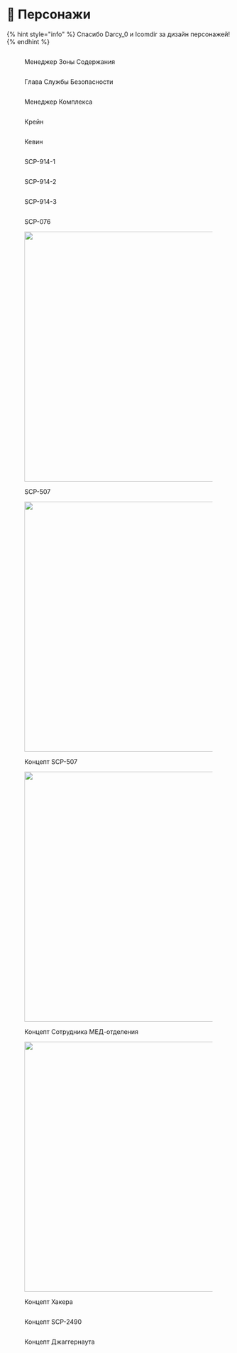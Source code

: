 # 👤 Персонажи

{% hint style="info" %}
Спасибо Darcy\_0 и Icomdir за дизайн персонажей!
{% endhint %}

<div>

<figure><img src="../.gitbook/assets/Zone Manager.png" alt=""><figcaption><p>Менеджер Зоны Содержания</p></figcaption></figure>

 

<figure><img src="../.gitbook/assets/Head of Security.png" alt=""><figcaption><p>Глава Службы Безопасности</p></figcaption></figure>

 

<figure><img src="../.gitbook/assets/Facility Manager.png" alt=""><figcaption><p>Менеджер Комплекса</p></figcaption></figure>

</div>

<div>

<figure><img src="../.gitbook/assets/Crane.png" alt=""><figcaption><p>Крейн</p></figcaption></figure>

 

<figure><img src="../.gitbook/assets/Kevin.png" alt=""><figcaption><p>Кевин</p></figcaption></figure>

</div>

<div>

<figure><img src="../.gitbook/assets/SCP-914-1.png" alt=""><figcaption><p>SCP-914-1</p></figcaption></figure>

 

<figure><img src="../.gitbook/assets/SCP-914-2.png" alt=""><figcaption><p>SCP-914-2</p></figcaption></figure>

 

<figure><img src="../.gitbook/assets/SCP-914-3.png" alt=""><figcaption><p>SCP-914-3</p></figcaption></figure>

 

<figure><img src="../.gitbook/assets/SCP-076.png" alt=""><figcaption><p>SCP-076</p></figcaption></figure>

</div>

<div>

<figure><img src="../.gitbook/assets/SCP-507.png" alt="" width="563"><figcaption><p>SCP-507</p></figcaption></figure>

 

<figure><img src="../.gitbook/assets/SCP-507 Concept.png" alt="" width="563"><figcaption><p>Концепт SCP-507</p></figcaption></figure>

</div>

<div>

<figure><img src="../.gitbook/assets/Ludvik Concept.png" alt="" width="563"><figcaption><p>Концепт Сотрудника МЕД-отделения</p></figcaption></figure>

 

<figure><img src="../.gitbook/assets/Hacker Concept.png" alt="" width="563"><figcaption><p>Концепт Хакера</p></figcaption></figure>

</div>

<div>

<figure><img src="../.gitbook/assets/SCP-2490 Concept.png" alt=""><figcaption><p>Концепт SCP-2490</p></figcaption></figure>

 

<figure><img src="../.gitbook/assets/Juggernaut Concept.png" alt=""><figcaption><p>Концепт Джаггернаута</p></figcaption></figure>

</div>
